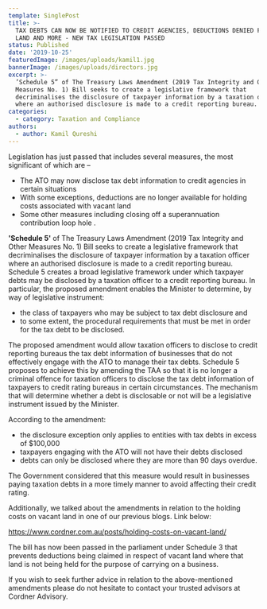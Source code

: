```yaml
---
template: SinglePost
title: >-
  TAX DEBTS CAN NOW BE NOTIFIED TO CREDIT AGENCIES, DEDUCTIONS DENIED FOR VACANT
  LAND AND MORE - NEW TAX LEGISLATION PASSED
status: Published
date: '2019-10-25'
featuredImage: /images/uploads/kamil1.jpg
bannerImage: /images/uploads/directors.jpg
excerpt: >-
  ’Schedule 5” of The Treasury Laws Amendment (2019 Tax Integrity and Other
  Measures No. 1) Bill seeks to create a legislative framework that
  decriminalises the disclosure of taxpayer information by a taxation officer
  where an authorised disclosure is made to a credit reporting bureau.
categories:
  - category: Taxation and Compliance
authors:
  - author: Kamil Qureshi
---
```


Legislation has just passed that includes several measures, the most significant of which are –

- The ATO may now disclose tax debt information to credit agencies in certain situations
- With some exceptions, deductions are no longer available for holding costs associated with vacant land
- Some other measures including closing off a superannuation contribution loop hole
  .

**'Schedule 5'** of The Treasury Laws Amendment (2019 Tax Integrity and Other Measures No. 1) Bill seeks to create a legislative framework that decriminalises the disclosure of taxpayer information by a taxation officer where an authorised disclosure is made to a credit reporting bureau. Schedule 5 creates a broad legislative framework under which taxpayer debts may be disclosed by a taxation officer to a credit reporting bureau. In particular, the proposed amendment enables the Minister to determine, by way of legislative instrument:

- the class of taxpayers who may be subject to tax debt disclosure and
- to some extent, the procedural requirements that must be met in order for the tax debt to be disclosed.

The proposed amendment would allow taxation officers to disclose to credit reporting bureaus the tax debt information of businesses that do not effectively engage with the ATO to manage their tax debts. Schedule 5 proposes to achieve this by amending the TAA so that it is no longer a criminal offence for taxation officers to disclose the tax debt information of taxpayers to credit rating bureaus in certain circumstances. The mechanism that will determine whether a debt is disclosable or not will be a legislative instrument issued by the Minister.

According to the amendment:

- the disclosure exception only applies to entities with tax debts in excess of $100,000
- taxpayers engaging with the ATO will not have their debts disclosed
- debts can only be disclosed where they are more than 90 days overdue.

The Government considered that this measure would result in businesses paying taxation debts in a more timely manner to avoid affecting their credit rating.

Additionally, we talked about the amendments in relation to the holding costs on vacant land in one of our previous blogs. Link below:

[https://www.cordner.com.au/posts/holding-costs-on-vacant-land/
](https://www.cordner.com.au/posts/holding-costs-on-vacant-land/)

The bill has now been passed in the parliament under Schedule 3 that prevents deductions being claimed in respect of vacant land where that land is not being held for the purpose of carrying on a business.

If you wish to seek further advice in relation to the above-mentioned amendments please do not hesitate to contact your trusted advisors at Cordner Advisory.
